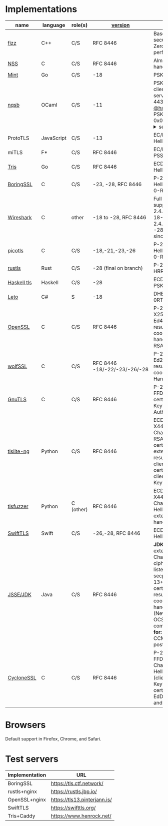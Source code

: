 # Implementations

name | language | role(s) | [version](Implementations#version-negotiation) | features/limitations
--- | --- | --- | --- | ---
[fizz](https://github.com/facebookincubator/fizz/) | C++ | C/S | RFC 8446 | Based on libsodium, includes secure design abstractions. Zero-copy for advanced performance.
[NSS](https://hg.mozilla.org/projects/nss) | C | C/S | RFC 8446 | Almost everything, except post-handshake auth and X448
[Mint](https://github.com/bifurcation/mint) | Go | C/S | -18 | PSK resumption, 0-RTT, HRR
[nqsb](https://github.com/mirleft/ocaml-tls/tree/tls13) | OCaml | C/S | -11 | PSK/DHE-PSK, no EC*, no client auth, no 0RTT -- live server at tls13test.nqsb.io port 4433, records traces, ping [@hannesm](https://github.com/hannesm), contains a static PSK/DHE_PSK token: id: 0x0000 <details><summary>secret:</summary> 0x000102030405060708090a0b0c0d0e0f101112131415161718191a1b1c1d1e1f</details>
ProtoTLS | JavaScript | C/S | -13 | EC/DHE/PSK, no HelloRetryRequest
miTLS | F* | C/S | RFC 8446 | EC/DHE/PSK/0-RTT, no RSA-PSS, no post-HS-auth, no ESNI
[Tris](https://github.com/cloudflare/tls-tris) | Go | C/S | RFC 8446 | ECDHE/PSK/0-RTT, no HelloRetryRequest
[BoringSSL](https://boringssl.googlesource.com/boringssl/) | C | C/S | -23, -28, RFC 8446 |  P-256, X25519, HelloRetryRequest, resumption, 0-RTT, KeyUpdate
[Wireshark](https://www.wireshark.org) | C | other | -18 to -28, RFC 8446 | Full decryption and dissection support for drafts 19-21 since 2.4.0 ([keylog format](https://developer.mozilla.org/en-US/docs/Mozilla/Projects/NSS/Key_Log_Format)). Supports 18-21 since 2.4.2, -22 since 2.4.3, -23 since 2.4.5, -24 to -28 (+0RTT trial decryption) since 2.6.0. [Tracking bug](https://bugs.wireshark.org/bugzilla/show_bug.cgi?id=12779).
[picotls](https://github.com/h2o/picotls)| C | C/S | -18,-21,-23,-26 | P-256, X25519, HelloRetryRequest, resumption, 0-RTT
[rustls](https://github.com/ctz/rustls) | Rust | C/S | -28 (final on branch) | P-256/P-384/curve25519, HRR, resumption, 0-RTT client |
[Haskell tls](https://github.com/kazu-yamamoto/hs-tls/tree/tls13) | Haskell | C/S | -28 | ECDHE w/ P* and X*, full, HRR, PSK, 0RTT
[Leto](https://github.com/Drawaes/Leto/tree/master) | C# | S | -18 | DHE, X25519, AES, no PSK no 0RTT. Tested against NSS
[OpenSSL](https://www.openssl.org) | C | C/S | RFC 8446 | P-256, P-384, P-521, X25519, X448, Ed25519, Ed448, HelloRetryRequest, resumption, PSK, 0-RTT, CCS, cookies, stateless server, Post-handshake auth, KeyUpdate, RSA-PSS certs, no FFDHE
[wolfSSL](https://www.wolfssl.com) | C | C/S | RFC 8446 -18/-22/-23/-26/-28 | P-256, P-384, X25519, Ed25519, HelloRetryRequest, resumption, PSK, 0-RTT, CCS, cookies, stateless server, Post-Handshake Auth, KeyUpdate
[GnuTLS](https://www.gnutls.org) | C | C/S | RFC 8446 | P-256, P-384, X25519, FFDHE, RSA-PSS (keys and certs), HelloRetryRequest, KeyUpdate, Post-Handshake Auth, PSK
[tlslite-ng](https://github.com/tomato42/tlslite-ng) | Python | C/S | RFC 8446 | ECDHE (all), EdDHE (X25519, X448), FFDHE (all), AES-GCM, Chacha20, HelloRetryRequest, RSA, RSA-PSS keys and certificate signatures, cookie extension, CCS, PSK, resumption, in-handshake client auth, no ECDSA certificates, no post-handshake client auth, no 0-RTT, no KeyUpdate
[tlsfuzzer](https://github.com/tomato42/tlsfuzzer) | Python | C (other) | RFC 8446 | ECDHE (all), EdDHE (x25519, X448), FFDHE (all), AES-GCM, Chacha20, RSA, HelloRetryRequest, CCS, cookie extension, PSK, resumption, in-handshake auth, no KeyUpdate
[SwiftTLS](https://github.com/nsc/SwiftTLS) | Swift | C/S | -26,-28, RFC 8446 |  ECDHE, P-256, 0-RTT, HelloRetryRequest
[JSSE/JDK](http://java.oracle.com) | Java | C/S | RFC 8446 | **JDK 11+:**  All required extensions and algorithms, ChaCha20/Poly1305 ciphersuites (JDK 12+), all listed named groups (e.g. secp256r1, x25519/x448 (JDK 13+), FFDHE, etc.), RSA-PSS certs/signatures, PSK resumption, HelloRetryRequest, cookie extension, post handshake messages (NewSessionTicket/KeyUpdate), OCSP Stapling, Middlebox compatibility mode.  **No support for:** previous drafts, 0-RTT, CCM, SCT, post_handshake_auth.
[CycloneSSL](https://www.oryx-embedded.com/cyclone_ssl.html) | C | C/S | RFC 8446 | P-256, P-384, X25519, X448, FFDHE, AES-GCM, AES-CCM, ChaCha20Poly1305, HelloRetryRequest, PSK, 0-RTT (client only), CCS, cookies, KeyUpdate, RSA-PSS certificates, ECDSA certificates, EdDSA certificates (Ed25519 and Ed448)

# Browsers

Default support in Firefox, Chrome, and Safari.

# Test servers

Implementation | URL
--- | ---
BoringSSL | https://tls.ctf.network/
rustls+nginx | https://rustls.jbp.io/
OpenSSL+nginx | https://tls13.pinterjann.is/
SwiftTLS | https://swifttls.org/
Tris+Caddy | https://www.henrock.net/

